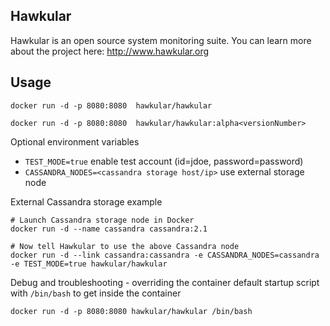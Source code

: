 ## Hawkular
Hawkular is an open source system monitoring suite.  You can learn more about the project here: http://www.hawkular.org

## Usage 
```docker run -d -p 8080:8080  hawkular/hawkular```

```docker run -d -p 8080:8080  hawkular/hawkular:alpha<versionNumber>```

Optional environment variables

* ```TEST_MODE=true``` enable test account (id=jdoe, password=password)
* ```CASSANDRA_NODES=<cassandra storage host/ip>``` use external storage node

External Cassandra storage example
```
# Launch Cassandra storage node in Docker
docker run -d --name cassandra cassandra:2.1

# Now tell Hawkular to use the above Cassandra node
docker run -d --link cassandra:cassandra -e CASSANDRA_NODES=cassandra -e TEST_MODE=true hawkular/hawkular
```

Debug and troubleshooting - overriding the container default startup script with ```/bin/bash``` to get inside the container

```docker run -d -p 8080:8080 hawkular/hawkular /bin/bash```
